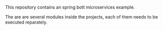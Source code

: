 This repository contains an spring bott microservices example. 

The are are several modules inside the projects, each of them needs to be executed reparately.

